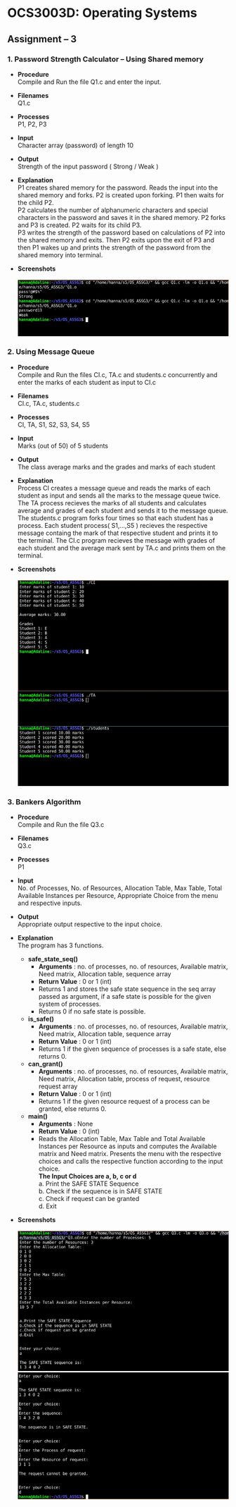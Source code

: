 # OCS3003D: Operating Systems

## Assignment – 3

### 1. Password Strength Calculator – Using Shared memory

- **Procedure**  
  Compile and Run the file Q1.c and enter the input.
- **Filenames**  
  Q1.c
- **Processes**  
  P1, P2, P3
- **Input**  
  Character array (password) of length 10
- **Output**  
  Strength of the input password ( Strong / Weak )
- **Explanation**  
  P1 creates shared memory for the password. Reads the input into the shared memory and forks. P2 is created upon forking. P1 then waits for the child P2.  
  P2 calculates the number of alphanumeric characters and special characters in the password and saves it in the shared memory. P2 forks and P3 is created. P2 waits for its child P3.  
  P3 writes the strength of the password based on calculations of P2 into the shared memory and exits. Then P2 exits upon the exit of P3 and then P1 wakes up and prints the strength of the password from the shared memory into terminal.

- **Screenshots**  
  &nbsp;  
  ![Q1](/Q1/Q1.jpeg)

### 2. Using Message Queue

- **Procedure**  
  Compile and Run the files CI.c, TA.c and students.c concurrently and enter the marks of each student as input to CI.c
- **Filenames**  
  CI.c, TA.c, students.c
- **Processes**  
  CI, TA, S1, S2, S3, S4, S5
- **Input**  
  Marks (out of 50) of 5 students
- **Output**  
  The class average marks and the grades and marks of each student
- **Explanation**  
  Process CI creates a message queue and reads the marks of each student as input and sends all the marks to the message queue twice. The TA process recieves the marks of all students and calculates average and grades of each student and sends it to the message queue. The students.c program forks four times so that each student has a process. Each student process( S1,...,S5 ) recieves the respective message containg the mark of that respective student and prints it to the terminal. The CI.c program recieves the message with grades of each student and the average mark sent by TA.c and prints them on the terminal.

- **Screenshots**  
  &nbsp;  
  ![Q2](/Q2/Q2.jpeg)

### 3. Bankers Algorithm

- **Procedure**  
  Compile and Run the file Q3.c
- **Filenames**  
  Q3.c
- **Processes**  
  P1
- **Input**  
  No. of Processes, No. of Resources, Allocation Table, Max Table, Total Available Instances per Resource, Appropriate Choice from the menu and respective inputs.
- **Output**  
  Appropriate output respective to the input choice.
- **Explanation**  
  The program has 3 functions.

  - **safe_state_seq()**
    - **Arguments** : no. of processes, no. of resources, Available matrix, Need matrix, Allocation table, sequence array
    - **Return Value** : 0 or 1 (int)
    - Returns 1 and stores the safe state sequence in the seq array passed as argument, if a safe state is possible for the given system of processes.
    - Returns 0 if no safe state is possible.
  - **is_safe()**
    - **Arguments** : no. of processes, no. of resources, Available matrix, Need matrix, Allocation table, sequence array
    - **Return Value** : 0 or 1 (int)
    - Returns 1 if the given sequence of processes is a safe state, else returns 0.
  - **can_grant()**
    - **Arguments** : no. of processes, no. of resources, Available matrix, Need matrix, Allocation table, process of request, resource request array
    - **Return Value** : 0 or 1 (int)
    - Returns 1 if the given resource request of a process can be granted, else returns 0.
  - **main()**
    - **Arguments** : None
    - **Return Value** : 0 (int)
    - Reads the Allocation Table, Max Table and Total Available Instances per Resource as inputs and computes the Available matrix and Need matrix. Presents the menu with the respective choices and calls the respective function according to the input choice.  
      **The Input Choices are a, b, c or d**  
       a. Print the SAFE STATE Sequence  
       b. Check if the sequence is in SAFE STATE  
       c. Check if request can be granted  
       d. Exit

- **Screenshots**  
  &nbsp;  
  ![Q3_a](/Q3/Q3_a.jpeg)  
  ![Q3_b](/Q3/Q3_b.jpeg)
